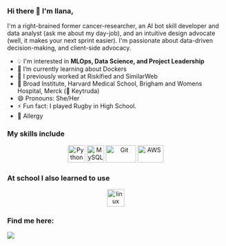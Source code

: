### Hi there 👋 I'm Ilana,

I'm a right-brained former cancer-researcher, an AI bot skill developer and data analyst (ask me about my day-job), and an intuitive design advocate (well, it makes your next sprint easier). I'm passionate about data-driven decision-making, and client-side advocacy. 

- :bulb: I'm interested in **MLOps, Data Science, and Project Leadership**
- 🌱 I’m currently learning about Dockers
- 🦄 I previously worked at Riskified and SimilarWeb
- 🧪 Broad Institute, Harvard Medical School, Brigham and Womens Hospital, Merck (💊 Keytruda) 
- 😄 Pronouns: She/Her
- ⚡ Fun fact: I played Rugby in High School.
- 🐝 Allergy

### My skills include

<p align="center">
	<img title="Python" alt="Python" src="https://raw.githubusercontent.com/Thomas-George-T/Thomas-George-T/master/assets/python.svg" width="40" height="40" />
	<img title="MySQL" alt="MySQL" src="https://raw.githubusercontent.com/Thomas-George-T/Thomas-George-T/master/assets/mysql.svg" width="40" height="40" />
	<img title="Git" alt="Git" src="https://raw.githubusercontent.com/Thomas-George-T/Thomas-George-T/master/assets/git.svg" width="70" height="40" />	
	<img title="AWS" alt="AWS" src="https://raw.githubusercontent.com/Thomas-George-T/Thomas-George-T/master/assets/aws.svg" width="60" height="40" />
</p>

### At school I also learned to use
<p align="center">
	<img title="linux" alt="linux" src="https://raw.githubusercontent.com/Thomas-George-T/Thomas-George-T/master/assets/linux-tux.svg" width="40" />
</p>

### Find me here:
<a target="_blank" href="https://www.linkedin.com/in/ilanasiv"><img src="https://img.shields.io/badge/-LinkedIn-0077B5?style=for-the-badge&logo=Linkedin&logoColor=white"></img></a>
